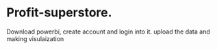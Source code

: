 # Profit-superstore.
Download powerbi, create account and login into it.
upload the data and making visulaization
